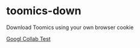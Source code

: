 # toomics-down
Download Toomics using your own browser cookie

<a href='https://colab.research.google.com/drive/1isaRavLAzBNp6tnbaWowBjFlVhOsS26w?usp=sharing'>Googl Collab Test</a>
